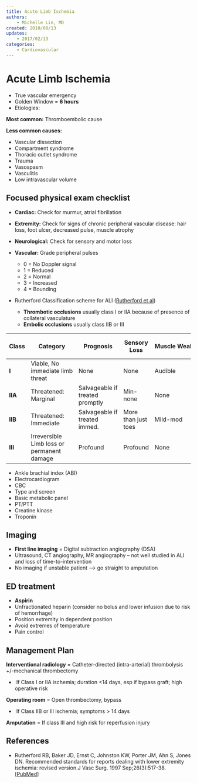```yaml
---
title: Acute Limb Ischemia
authors:
    - Michelle Lin, MD
created: 2010/08/13
updates: 
    - 2017/02/13
categories:
    - Cardiovascular
---
```


# Acute Limb Ischemia

- True vascular emergency
- Golden Window = **6 hours**
- Etiologies: 

**Most common:** Thromboembolic cause

**Less common causes:**

- Vascular dissection
- Compartment syndrome
- Thoracic outlet syndrome
- Trauma
- Vasospasm
- Vasculitis
- Low intravascular volume

## Focused physical exam checklist

- **Cardiac:** Check for murmur, atrial fibrillation
- **Extremity:** Check for signs of chronic peripheral vascular disease: hair loss, foot ulcer, decreased pulse, muscle atrophy
- **Neurological:** Check for sensory and motor loss
- **Vascular:** Grade peripheral pulses

    - 0 = No Doppler signal
    - 1 = Reduced
    - 2 = Normal
    - 3 = Increased
    - 4 = Bounding

- Rutherford Classification scheme for ALI ([Rutherford et al](https://www.ncbi.nlm.nih.gov/pubmed/?term=9308598))

    - **Thrombotic occlusions** usually class I or IIA because of presence of collateral vasculature
    - **Embolic occlusions** usually class IIB or III

| Class   | Category                                   | Prognosis                       | Sensory Loss        | Muscle Weakness  | Arterial Dopper Signal | Venous Doppler Signal |
| ------- | ------------------------------------------ | ------------------------------- | ------------------- | ---------------- | ---------------------- | --------------------- |
| **I**   | Viable, No immediate limb threat           | None                            | None                | Audible          | Audible                |                       |
| **IIA** | Threatened: Marginal                       | Salvageable if treated promptly | Min-none            | None             | +/- Audible            | Audible               |
| **IIB** | Threatened: Immediate                      | Salvageable if treated immed.   | More than just toes | Mild-mod         | Rarely audible         | Audible               |
| **III** | Irreversible Limb loss or permanent damage | Profound                        | Profound            | None             | None                   |                       |

- Ankle brachial index (ABI)
- Electrocardiogram
- CBC 
- Type and screen
- Basic metabolic panel
- PT/PTT
- Creatine kinase
- Troponin

## Imaging

- **First line imaging** = Digital subtraction angiography (DSA)
- Ultrasound, CT angiography, MR angiography – not well studied in ALI and loss of time-to-intervention
- No imaging if unstable patient --> go straight to amputation

## ED treatment

- <span class="drug">**Aspirin**</span>
- <span class="drug">Unfractionated heparin</span> (consider no bolus and lower infusion due to risk of hemorrhage)
- Position extremity in dependent position
- Avoid extremes of temperature
- Pain control

## Management Plan

**Interventional radiology** = Catheter-directed (intra-arterial) thrombolysis +/-mechanical thrombectomy

-  If Class I or IIA ischemia; duration &lt;14 days, esp if bypass graft; high operative risk

**Operating room** = Open thrombectomy, bypass

-  If Class IIB or III ischemia; symptoms > 14 days

**Amputation** = If class III and high risk for reperfusion injury

## References

- Rutherford RB, Baker JD, Ernst C, Johnston KW, Porter JM, Ahn S, Jones DN. Recommended standards for reports dealing with lower extremity ischemia: revised version.J Vasc Surg. 1997 Sep;26(3):517-38. [[PubMed](https://www.ncbi.nlm.nih.gov/pubmed/?term=9308598)]
